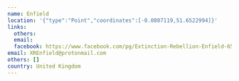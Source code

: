 ```yaml
---
name: Enfield
location: '{"type":"Point","coordinates":[-0.0807119,51.6522994]}'
links:
  others: 
  email: 
  facebook: https://www.facebook.com/pg/Extinction-Rebellion-Enfield-659016031239053
email: XREnfield@protonmail.com
others: []
country: United Kingdom
---
```

